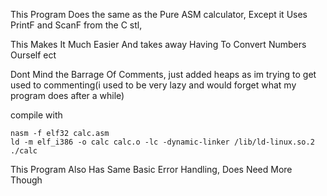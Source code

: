 This Program Does the same as the Pure ASM calculator, Except it Uses PrintF and ScanF from the C stl, 

This Makes It Much Easier And takes away Having To Convert Numbers Ourself ect

Dont Mind the Barrage Of Comments, just added heaps as im trying to get used to commenting(i used to be very lazy and would forget what my program does after a while)

compile with

    nasm -f elf32 calc.asm
    ld -m elf_i386 -o calc calc.o -lc -dynamic-linker /lib/ld-linux.so.2
    ./calc

  This Program Also Has Same Basic Error Handling, Does Need More Though
